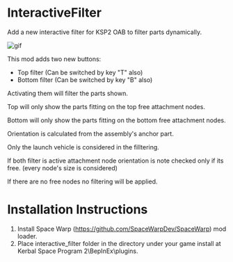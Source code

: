 # InteractiveFilter
Add a new interactive filter for KSP2 OAB to filter parts dynamically.

![gif](https://github.com/VChristof/InteractiveFilter/blob/main/Animation.gif)

This mod adds two new buttons:
- Top filter (Can be switched by key "T" also)
- Bottom filter (Can be switched by key "B" also)

Activating them will filter the parts shown.

Top will only show the parts fitting on the top free attachment nodes.

Bottom will only show the parts fitting on the bottom free attachment nodes.

Orientation is calculated from the assembly's anchor part.

Only the launch vehicle is considered in the filltering.

If both filter is active attachment node orientation is note checked only if its free. (every node's size is considered)

If there are no free nodes no filtering will be applied.

# Installation Instructions
1. Install Space Warp (https://github.com/SpaceWarpDev/SpaceWarp) mod loader.
2. Place interactive_filter folder in the directory under your game install at Kerbal Space Program 2\BepInEx\plugins.
